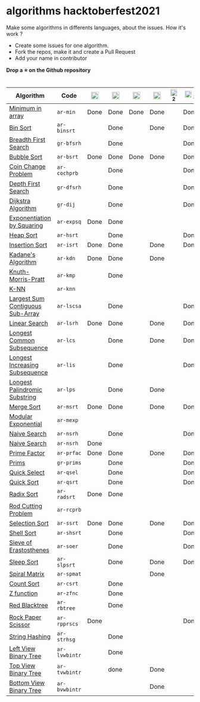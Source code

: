 # algorithms hacktoberfest2021

Make some algorithms in differents languages, about the issues. How it's work ?

- Create some issues for one algorithm.
- Fork the repos, make it and create a Pull Request
- Add your name in contributor

**Drop a ⭐ on the Github repository**

<table class="table table-bordered table-striped">
  <thead class="thead-dark">
   <table class="table table-bordered table-striped">
  <thead class="thead-dark">
    <tr>
      <th scope="col" style="width: 25%;">Algorithm</th>
      <th scope="col" style="width: 15%;">Code</th>
      <th scope="col" class="text-center">
        <img src="https://cdn.jsdelivr.net/npm/programming-languages-logos/src/c/c.png" height="20">
      </th>
      <th scope="col" class="text-center">
        <img src="https://cdn.jsdelivr.net/npm/programming-languages-logos/src/cpp/cpp.png" height="20">
      </th>
      <th scope="col" class="text-center">
        <img src="https://cdn.jsdelivr.net/npm/programming-languages-logos/src/csharp/csharp.png" height="20">
      </th>
      <th scope="col" class="text-center">
        <img src="https://cdn.jsdelivr.net/npm/programming-languages-logos/src/java/java.png" height="20">
      </th>
      <th scope="col" class="text-center">
        <img src="https://cdn.jsdelivr.net/npm/programming-languages-logos/src/python/python.png" height="18">
        <sub>2</sub>
      </th>
      <th scope="col" class="text-center">
        <img src="https://cdn.jsdelivr.net/npm/programming-languages-logos/src/python/python.png" height="18">
        <sub>3</sub>
      </th>
      <th scope="col" class="text-center">
        <img src="https://cdn.jsdelivr.net/npm/programming-languages-logos/src/go/go.png" height="20">
      </th>
      <th scope="col" class="text-center">
        <img src="https://cdn.jsdelivr.net/npm/programming-languages-logos/src/javascript/javascript.png" height="20">
      </th>
      <th scope="col" class="text-center">
        <img src="https://cdn.jsdelivr.net/npm/programming-languages-logos/src/typescript/typescript.png" height="20">
      </th>
    </tr>
  </thead>
  <tbody>
    <!-- Minimun in array -->
    <tr>
      <td><a href="./algorithmshacktoberfest2021/tree/main/algorithms/ar-min">Minimum in array</a></td>
      <td><code>ar-min</code></td>
      <td class="text-center">Done</td>
      <td class="text-center">Done</td>
      <td class="text-center">Done</td>
      <td class="text-center">Done</td>
      <td class="text-center"></td>
      <td class="text-center">Done</td>
      <td class="text-center">Done</td>
      <td class="text-center">Done</td>
      <td class="text-center">Done</td>
    </tr>
    <!-- Bin sort algorithm -->
    <tr>
      <td><a href="./algorithmshacktoberfest2021/tree/main/algorithms/ar-binsrt">Bin Sort</a></td>
      <td><code>ar-binsrt</code></td>
      <td class="text-center"></td>
      <td class="text-center">Done</td>
      <td class="text-center"></td>
      <td class="text-center">Done</td>
      <td class="text-center"></td>
      <td class="text-center">Done</td>
      <td class="text-center"></td>
      <td class="text-center"></td>
      <td class="text-center"></td>
    </tr>
    <!-- Binary search algorithm -->
    <tr>
      <td><a href="./algorithmshacktoberfest2021/tree/main/algorithms/gr-bfsrh">Breadth First Search</a></td>
      <td><code>gr-bfsrh</code></td>
      <td class="text-center"></td>
      <td class="text-center">Done</td>
      <td class="text-center"></td>
      <td class="text-center"></td>
      <td class="text-center"></td>
      <td class="text-center">Done</td>
      <td class="text-center"></td>
      <td class="text-center"></td>
      <td class="text-center"></td>
    </tr>
    <!-- Bubble sort algorithm -->
    <tr>
      <td> <a href="./algorithmshacktoberfest2021/tree/main/algorithms/ar-bsrt">Bubble Sort</a></td>
      <td><code>ar-bsrt</code></td>
      <td class="text-center">Done</td>
      <td class="text-center">Done</td>
      <td class="text-center">Done</td>
      <td class="text-center">Done</td>
      <td class="text-center"></td>
      <td class="text-center">Done</td>
      <td class="text-center">Done</td>
      <td class="text-center">Done</td>
      <td class="text-center">Done</td>
    </tr>
    <!-- Coin change problem algorithm -->
    <tr>
      <td><a href="./algorithmshacktoberfest2021/tree/main/algorithms/ar-cochprb">Coin Change Problem</a></td>
      <td><code>ar-cochprb</code></td>
      <td class="text-center"></td>
      <td class="text-center">Done</td>
      <td class="text-center"></td>
      <td class="text-center"></td>
      <td class="text-center"></td>
      <td class="text-center">Done</td>
      <td class="text-center"></td>
      <td class="text-center"></td>
      <td class="text-center"></td>
    </tr>
    <!-- Depth first search algorithm -->
    <tr>
      <td> <a href="./algorithmshacktoberfest2021/tree/main/algorithms/gr-dfsrh">Depth First Search</a></td>
      <td><code>gr-dfsrh</code></td>
      <td class="text-center"></td>
      <td class="text-center">Done</td>
      <td class="text-center"></td>
      <td class="text-center"></td>
      <td class="text-center"></td>
      <td class="text-center">Done</td>
      <td class="text-center"></td>
      <td class="text-center"></td>
      <td class="text-center"></td>
    </tr>
    <!-- Dijkstra algorithm -->
    <tr>
      <td> <a href="./algorithmshacktoberfest2021/tree/main/algorithms/gr-dij">Dijkstra Algorithm</a></td>
      <td><code>gr-dij</code></td>
      <td class="text-center"></td>
      <td class="text-center">Done</td>
      <td class="text-center"></td>
      <td class="text-center"></td>
      <td class="text-center"></td>
      <td class="text-center">Done</td>
      <td class="text-center"></td>
      <td class="text-center"></td>
      <td class="text-center"></td>
    </tr>
    <!-- Exponentiation by squaring algorithm -->
    <tr>
      <td><a href="./algorithmshacktoberfest2021/tree/main/algorithms/ar-expsq">Exponentiation by Squaring</a></td>
      <td><code>ar-expsq</code></td>
      <td class="text-center">Done</td>
      <td class="text-center">Done</td>
      <td class="text-center"></td>
      <td class="text-center"></td>
      <td class="text-center"></td>
      <td class="text-center"></td>
      <td class="text-center"></td>
      <td class="text-center"></td>
      <td class="text-center"></td>
    </tr>
    <!-- Heap sort algorithm -->
    <tr>
      <td> <a href="./algorithmshacktoberfest2021/tree/main/algorithms/ar-hsrt">Heap Sort</a></td>
      <td><code>ar-hsrt</code></td>
      <td class="text-center"></td>
      <td class="text-center">Done</td>
      <td class="text-center"></td>
      <td class="text-center"></td>
      <td class="text-center"></td>
      <td class="text-center">Done</td>
      <td class="text-center"></td>
      <td class="text-center"></td>
      <td class="text-center"></td>
    </tr>
    <!-- Insertion sort algorithm -->
    <tr>
      <td> <a href="./algorithmshacktoberfest2021/tree/main/algorithms/ar-isrt">Insertion Sort</a></td>
      <td><code>ar-isrt</code></td>
      <td class="text-center">Done</td>
      <td class="text-center">Done</td>
      <td class="text-center"></td>
      <td class="text-center">Done</td>
      <td class="text-center"></td>
      <td class="text-center">Done</td>
      <td class="text-center"></td>
      <td class="text-center">Done</td>
      <td class="text-center">Done</td>
    </tr>
     <!-- Kadane's Algorithm -->
    <tr>
      <td><a href="./algorithmshacktoberfest2021/tree/main/algorithms/ar-kdn">Kadane's Algorithm</a></td>
      <td><code>ar-kdn</code></td>
      <td class="text-center">Done</td>
      <td class="text-center">Done</td>
      <td class="text-center"></td>
      <td class="text-center">Done</td>
      <td class="text-center"></td>
      <td class="text-center"></td>
      <td class="text-center"></td>
      <td class="text-center"></td>
      <td class="text-center"></td>
    </tr>
    <!-- KMP algorithm -->
    <tr>
      <td><a href="./algorithmshacktoberfest2021/tree/main/algorithms/ar-kmp">Knuth-Morris-Pratt</a></td>
      <td><code>ar-kmp</code></td>
      <td class="text-center"></td>
      <td class="text-center">Done</td>
      <td class="text-center"></td>
      <td class="text-center"></td>
      <td class="text-center"></td>
      <td class="text-center"></td>
      <td class="text-center"></td>
      <td class="text-center"></td>
      <td class="text-center"></td>
    </tr>
    <!-- K-NN algorithm -->
    <tr>
      <td><a href="./algorithmshacktoberfest2021/tree/main/algorithms/ar-knn">K-NN</a></td>
      <td><code>ar-knn</code></td>
      <td class="text-center"></td>
      <td class="text-center"></td>
      <td class="text-center"></td>
      <td class="text-center"></td>
      <td class="text-center"></td>
      <td class="text-center"></td>
      <td class="text-center"></td>
      <td class="text-center">Done</td>
      <td class="text-center"></td>
    </tr>
    <!-- Largest sum contiguous sub-array algorithm -->
    <tr>
      <td><a href="./algorithmshacktoberfest2021/tree/main/algorithms/ar-lscsa">Largest Sum Contiguous Sub-Array</a></td>
      <td><code>ar-lscsa</code></td>
      <td class="text-center"></td>
      <td class="text-center">Done</td>
      <td class="text-center"></td>
      <td class="text-center"></td>
      <td class="text-center"></td>
      <td class="text-center">Done</td>
      <td class="text-center"></td>
      <td class="text-center"></td>
      <td class="text-center"></td>
    </tr>
    <!-- Linear regression algorithm -->
    <tr>
      <td><a href="./algorithmshacktoberfest2021/tree/main/algorithms/ar-lsrh">Linear Search</a></td>
      <td><code>ar-lsrh</code></td>
      <td class="text-center">Done</td>
      <td class="text-center">Done</td>
      <td class="text-center"></td>
      <td class="text-center">Done</td>
      <td class="text-center"></td>
      <td class="text-center">Done</td>
      <td class="text-center"></td>
      <td class="text-center">Done</td>
      <td class="text-center"></td>
    </tr>
    <!-- Longest common subsequence algorithm -->
    <tr>
      <td><a href="./algorithmshacktoberfest2021/tree/main/algorithms/ar-lcs">Longest Common Subsequence</a></td>
      <td><code>ar-lcs</code></td>
      <td class="text-center"></td>
      <td class="text-center">Done</td>
      <td class="text-center"></td>
      <td class="text-center">Done</td>
      <td class="text-center"></td>
      <td class="text-center">Done</td>
      <td class="text-center"></td>
      <td class="text-center"></td>
      <td class="text-center"></td>
    </tr>
    <!-- Longest increasing subsequence algorithm -->
    <tr>
      <td><a href="./algorithmshacktoberfest2021/tree/main/algorithms/ar-lis">Longest Increasing Subsequence</a></td>
      <td><code>ar-lis</code></td>
      <td class="text-center"></td>
      <td class="text-center">Done</td>
      <td class="text-center"></td>
      <td class="text-center"></td>
      <td class="text-center"></td>
      <td class="text-center">Done</td>
      <td class="text-center"></td>
      <td class="text-center"></td>
      <td class="text-center"></td>
    </tr>
    <!-- Longest palindromic substring algorithm -->
    <tr>
      <td><a href="./algorithmshacktoberfest2021/tree/main/algorithms/ar-lps">Longest Palindromic Substring</a></td>
      <td><code>ar-lps</code></td>
      <td class="text-center"></td>
      <td class="text-center">Done</td>
      <td class="text-center"></td>
      <td class="text-center">Done</td>
      <td class="text-center"></td>
      <td class="text-center"></td>
      <td class="text-center"></td>
      <td class="text-center"></td>
      <td class="text-center"></td>
    </tr>
    <!-- Merge sort algorithm -->
    <tr>
      <td><a href="./algorithmshacktoberfest2021/tree/main/algorithms/ar-msrt">Merge Sort</a></td>
      <td><code>ar-msrt</code></td>
      <td class="text-center">Done</td>
      <td class="text-center">Done</td>
      <td class="text-center"></td>
      <td class="text-center">Done</td>
      <td class="text-center"></td>
      <td class="text-center">Done</td>
      <td class="text-center"></td>
      <td class="text-center">Done</td>
      <td class="text-center"></td>
    </tr>
    <!-- Modular exponential algorithm -->
    <tr>
      <td><a href="./algorithmshacktoberfest2021/tree/main/algorithms/ar-mexp">Modular Exponential</a></td>
      <td><code>ar-mexp</code></td>
      <td class="text-center"></td>
      <td class="text-center"></td>
      <td class="text-center"></td>
      <td class="text-center"></td>
      <td class="text-center"></td>
      <td class="text-center"></td>
      <td class="text-center"></td>
      <td class="text-center"></td>
      <td class="text-center"></td>
    </tr>
    <!-- Naive search algorithm -->
    <tr>
      <td><a href="./algorithmshacktoberfest2021/tree/main/algorithms/ar-nsrh">Naive Search</a></td>
      <td><code>ar-nsrh</code></td>
      <td class="text-center"></td>
      <td class="text-center">Done</td>
      <td class="text-center"></td>
      <td class="text-center"></td>
      <td class="text-center"></td>
      <td class="text-center">Done</td>
      <td class="text-center"></td>
      <td class="text-center"></td>
      <td class="text-center"></td>
    </tr>
    <!-- Pigeonhole Sort algorithm -->
     <tr>
      <td><a href="./algorithmshacktoberfest2021/tree/main/algorithms/ar-nsrh">Naive Search</a></td>
      <td><code>ar-nsrh</code></td>
      <td class="text-center">Done</td>
      <td class="text-center"></td>
      <td class="text-center"></td>
      <td class="text-center"></td>
      <td class="text-center"></td>
      <td class="text-center"></td>
      <td class="text-center"></td>
      <td class="text-center"></td>
      <td class="text-center"></td>
    </tr>
    <!-- Prime factor algorithm -->
    <tr>
      <td><a href="./algorithmshacktoberfest2021/tree/main/algorithms/ar-prfac">Prime Factor</a></td>
      <td><code>ar-prfac</code></td>
      <td class="text-center">Done</td>
      <td class="text-center">Done</td>
      <td class="text-center"></td>
      <td class="text-center">Done</td>
      <td class="text-center"></td>
      <td class="text-center">Done</td>
      <td class="text-center"></td>
      <td class="text-center"></td>
      <td class="text-center"></td>
    </tr>
    <!-- Prims algorithm -->
    <tr>
      <td><a href="./algorithmshacktoberfest2021/tree/main/algorithms/gr-prims">Prims</a></td>
      <td><code>gr-prims</code></td>
      <td class="text-center"></td>
      <td class="text-center">Done</td>
      <td class="text-center"></td>
      <td class="text-center"></td>
      <td class="text-center"></td>
      <td class="text-center">Done</td>
      <td class="text-center"></td>
      <td class="text-center"></td>
      <td class="text-center"></td>
    </tr>
    <!-- Quick select algorithm -->
    <tr>
      <td><a href="./algorithmshacktoberfest2021/tree/main/algorithms/ar-qsel">Quick Select</a></td>
      <td><code>ar-qsel</code></td>
      <td class="text-center"></td>
      <td class="text-center">Done</td>
      <td class="text-center"></td>
      <td class="text-center"></td>
      <td class="text-center"></td>
      <td class="text-center">Done</td>
      <td class="text-center"></td>
      <td class="text-center">Done</td>
      <td class="text-center"></td>
    </tr>
    <!-- Quick sort algorithm -->
    <tr>
      <td><a href="./algorithmshacktoberfest2021/tree/main/algorithms/ar-qsrt">Quick Sort</a></td>
      <td><code>ar-qsrt</code></td>
      <td class="text-center"></td>
      <td class="text-center">Done</td>
      <td class="text-center"></td>
      <td class="text-center"></td>
      <td class="text-center"></td>
      <td class="text-center">Done</td>
      <td class="text-center"></td>
      <td class="text-center">Done</td>
      <td class="text-center"></td>
    </tr>
    <!-- Radix sort algorithm -->
    <tr>
      <td><a href="./algorithmshacktoberfest2021/tree/main/algorithms/ar-radsrt">Radix Sort</a></td>
      <td><code>ar-radsrt</code></td>
      <td class="text-center">Done</td>
      <td class="text-center">Done</td>
      <td class="text-center"></td>
      <td class="text-center"></td>
      <td class="text-center"></td>
      <td class="text-center"></td>
      <td class="text-center"></td>
      <td class="text-center"></td>
      <td class="text-center"></td>
    </tr>
    <!-- Rod cutting problem -->
    <tr>
      <td><a href="./algorithmshacktoberfest2021/tree/main/algorithms/ar-rcprb">Rod Cutting Problem</a></td>
      <td><code>ar-rcprb</code></td>
      <td class="text-center"></td>
      <td class="text-center"></td>
      <td class="text-center"></td>
      <td class="text-center"></td>
      <td class="text-center"></td>
      <td class="text-center"></td>
      <td class="text-center"></td>
      <td class="text-center"></td>
      <td class="text-center"></td>
    </tr>
    <!-- Selection sort algorithm -->
    <tr>
      <td><a href="./algorithmshacktoberfest2021/tree/main/algorithms/ar-ssrt">Selection Sort</a></td>
      <td><code>ar-ssrt</code></td>
      <td class="text-center">Done</td>
      <td class="text-center">Done</td>
      <td class="text-center"></td>
      <td class="text-center">Done</td>
      <td class="text-center"></td>
      <td class="text-center">Done</td>
      <td class="text-center"></td>
      <td class="text-center">Done</td>
      <td class="text-center">Done</td>
    </tr>
    <!-- Shell sort algorithm -->
    <tr>
      <td><a href="./algorithmshacktoberfest2021/tree/main/algorithms/ar-shsrt">Shell Sort</a></td>
      <td><code>ar-shsrt</code></td>
      <td class="text-center"></td>
      <td class="text-center">Done</td>
      <td class="text-center"></td>
      <td class="text-center"></td>
      <td class="text-center"></td>
      <td class="text-center">Done</td>
      <td class="text-center"></td>
      <td class="text-center"></td>
      <td class="text-center"></td>
    </tr>
    <!-- Sieve of eratosthenes algorithm -->
    <tr>
      <td><a href="./algorithmshacktoberfest2021/tree/main/algorithms/ar-soer">Sieve of Erastosthenes</a></td>
      <td><code>ar-soer</code></td>
      <td class="text-center"></td>
      <td class="text-center">Done</td>
      <td class="text-center"></td>
      <td class="text-center"></td>
      <td class="text-center"></td>
      <td class="text-center">Done</td>
      <td class="text-center"></td>
      <td class="text-center"></td>
      <td class="text-center"></td>
    </tr>
    <!-- Sleep sort algorithm -->
    <tr>
      <td><a href="./algorithmshacktoberfest2021/tree/main/algorithms/ar-slpsrt">Sleep Sort</a></td>
      <td><code>ar-slpsrt</code></td>
      <td class="text-center"></td>
      <td class="text-center">Done</td>
      <td class="text-center"></td>
      <td class="text-center">Done</td>
      <td class="text-center"></td>
      <td class="text-center">Done</td>
      <td class="text-center"></td>
      <td class="text-center">Done</td>
      <td class="text-center"></td>
    </tr>
        <!-- Spiral Matrix -->
    <tr>
      <td><a href="./algorithmshacktoberfest2021/tree/main/algorithms/ar-spmat">Spiral Matrix</a></td>
      <td><code>ar-spmat</code></td>
      <td class="text-center"></td>
      <td class="text-center"></td>
      <td class="text-center"></td>
      <td class="text-center">Done</td>
      <td class="text-center"></td>
      <td class="text-center"></td>
      <td class="text-center"></td>
      <td class="text-center"></td>
      <td class="text-center"></td>
    </tr>
     <!-- Count sort algorithm -->
    <tr>
      <td><a href="./algorithmshacktoberfest2021/tree/main/algorithms/ar-csrt">Count Sort</a></td>
      <td><code>ar-csrt</code></td>
      <td class="text-center"></td>
      <td class="text-center">Done</td>
      <td class="text-center"></td>
      <td class="text-center"></td>
      <td class="text-center"></td>
      <td class="text-center"></td>
      <td class="text-center"></td>
      <td class="text-center"></td>
      <td class="text-center"></td>
    </tr>
    <!-- Z function -->
    <tr>
     <td><a href="./algorithmshacktoberfest2021/tree/main/algorithms/ar-zfnc">Z function</a></td>
      <td><code>ar-zfnc</code></td>
      <td class="text-center"></td>
      <td class="text-center">Done</td>
      <td class="text-center"></td>
      <td class="text-center"></td>
      <td class="text-center"></td>
      <td class="text-center"></td>
      <td class="text-center"></td>
      <td class="text-center"></td>
      <td class="text-center"></td>
    </tr>
    <!-- Red blacktree -->
    <tr>
      <td><a href="./algorithmshacktoberfest2021/tree/main/algorithms/ar-rbtree">Red Blacktree</a></td>
      <td><code>ar-rbtree</code></td>
      <td class="text-center"></td>
      <td class="text-center">Done</td>
      <td class="text-center"></td>
      <td class="text-center"></td>
      <td class="text-center"></td>
      <td class="text-center"></td>
      <td class="text-center"></td>
      <td class="text-center"></td>
      <td class="text-center"></td>
    </tr>
    <!-- Rock Paper Scissor -->
    <tr>
      <td><a href="./algorithmshacktoberfest2021/tree/main/algorithms/ar-rpprscs">Rock Paper Scissor</a></td>
      <td><code>ar-rpprscs</code></td>
      <td class="text-center">Done</td>
      <td class="text-center"></td>
      <td class="text-center"></td>
      <td class="text-center"></td>
      <td class="text-center"></td>
      <td class="text-center">Done</td>
      <td class="text-center"></td>
      <td class="text-center"></td>
      <td class="text-center"></td>
    </tr>
    <!-- String Hashing Algorithm -->
    <tr>
     <td><a href="./algorithmshacktoberfest2021/tree/main/algorithms/ar-strhsg">String Hashing</a></td>
      <td><code>ar-strhsg</code></td>
      <td class="text-center"></td>
      <td class="text-center">Done</td>
      <td class="text-center"></td>
      <td class="text-center"></td>
      <td class="text-center"></td>
      <td class="text-center"></td>
      <td class="text-center"></td>
      <td class="text-center"></td>
      <td class="text-center"></td>
    </tr>
    <!-- Left View of binary tree -->
    <tr>
     <td><a href="./algorithmshacktoberfest2021/tree/main/algorithms/ar-lvwbintr">Left View Binary Tree</a></td>
      <td><code>ar-lvwbintr</code></td>
      <td class="text-center"></td>
      <td class="text-center">Done</td>
      <td class="text-center"></td>
      <td class="text-center"></td>
      <td class="text-center"></td>
      <td class="text-center"></td>
      <td class="text-center"></td>
      <td class="text-center"></td>
      <td class="text-center"></td>
    </tr>
    <!-- Top View of binary tree -->
    <tr>
     <td><a href="./algorithmshacktoberfest2021/tree/main/algorithms/ar-tvwbintr">Top View Binary Tree</a></td>
      <td><code>ar-tvwbintr</code></td>
      <td class="text-center"></td>
      <td class="text-center">done</td>
      <td class="text-center"></td>
      <td class="text-center">Done</td>
      <td class="text-center"></td>
      <td class="text-center"></td>
      <td class="text-center"></td>
      <td class="text-center"></td>
      <td class="text-center"></td>
    </tr>
    <!-- Bottom View of binary tree -->
    <tr>
     <td><a href="./algorithmshacktoberfest2021/tree/main/algorithms/ar-bvwbintr">Bottom View Binary Tree</a></td>
      <td><code>ar-bvwbintr</code></td>
      <td class="text-center"></td>
      <td class="text-center"></td>
      <td class="text-center"></td>
      <td class="text-center">Done</td>
      <td class="text-center"></td>
      <td class="text-center"></td>
      <td class="text-center"></td>
      <td class="text-center"></td>
      <td class="text-center"></td>
    </tr>
  </tbody>
</table>
